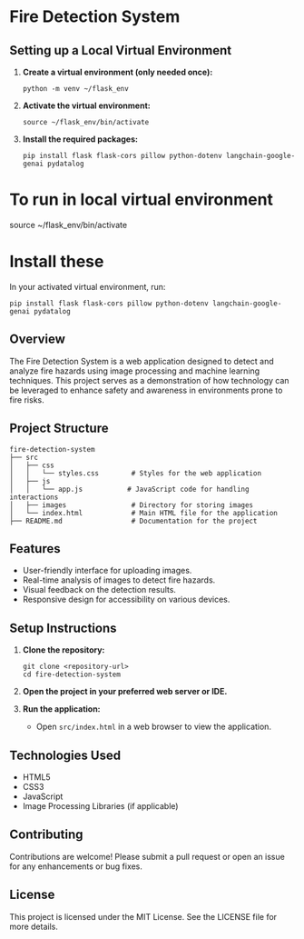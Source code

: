 # Fire Detection System


## Setting up a Local Virtual Environment

1. **Create a virtual environment (only needed once):**
   ```
   python -m venv ~/flask_env
   ```

2. **Activate the virtual environment:**
   ```
   source ~/flask_env/bin/activate
   ```

3. **Install the required packages:**
   ```
   pip install flask flask-cors pillow python-dotenv langchain-google-genai pydatalog
   ```

# To run in local virtual environment
source ~/flask_env/bin/activate

# Install these
In your activated virtual environment, run:

```
pip install flask flask-cors pillow python-dotenv langchain-google-genai pydatalog
```

## Overview
The Fire Detection System is a web application designed to detect and analyze fire hazards using image processing and machine learning techniques. This project serves as a demonstration of how technology can be leveraged to enhance safety and awareness in environments prone to fire risks.

## Project Structure
```
fire-detection-system
├── src
│   ├── css
│   │   └── styles.css        # Styles for the web application
│   ├── js
│   │   └── app.js           # JavaScript code for handling interactions
│   ├── images                # Directory for storing images
│   └── index.html            # Main HTML file for the application
├── README.md                 # Documentation for the project
```

## Features
- User-friendly interface for uploading images.
- Real-time analysis of images to detect fire hazards.
- Visual feedback on the detection results.
- Responsive design for accessibility on various devices.

## Setup Instructions
1. **Clone the repository:**
   ```
   git clone <repository-url>
   cd fire-detection-system
   ```

2. **Open the project in your preferred web server or IDE.**

3. **Run the application:**
   - Open `src/index.html` in a web browser to view the application.

## Technologies Used
- HTML5
- CSS3
- JavaScript
- Image Processing Libraries (if applicable)

## Contributing
Contributions are welcome! Please submit a pull request or open an issue for any enhancements or bug fixes.

## License
This project is licensed under the MIT License. See the LICENSE file for more details.